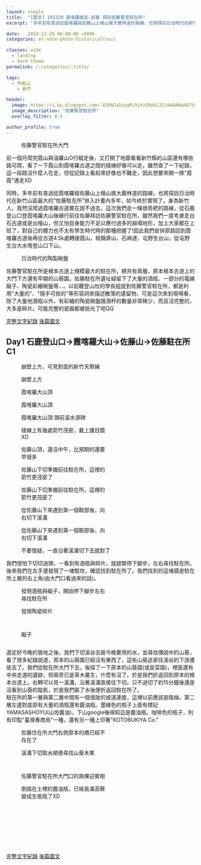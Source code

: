```yaml
---
layout: single
title:  "[圖文] 191220 霞喀羅縱走-前篇 探訪佐藤警官駐在所"
excerpt: "多年前有查過從霞喀羅經佐藤山上檜山接大鹿林道的路線，也將探訪日治時代在新竹山區最大的'佐藤駐在所'排入計畫內多年，如今終於實現了。身為新竹人，竟然沒爬過霞喀羅古道實在說不過去"

date:   2019-12-20 06:00:00 +0800
categories: mt-note-photo-historicaltrail

classes: wide
  - landing
  - dark-theme
permalink: /:categories/:title/

tags:
  - 中級山
    - 新竹

header:
  image: https://1.bp.blogspot.com/-B2HNJxDzaqM/XihzENo613I/AAAAAAAA75Q/WvyDCHvc5-c91wzTpr8ZQ12NaSKUyYvGACKgBGAsYHg/s1600/DSC_2074.JPG
  image_description: "佐藤警官駐在所"
  overlay_filter: 0.5

author_profile: true
---
```

<figure style="width: 40%" class="align-right">
  <img src="https://1.bp.blogspot.com/--zNcpe-32As/Xihx_3RFtSI/AAAAAAAA740/30OAznV1yv4FuyDdUQlHT2zzVu4_LAjPwCKgBGAsYHg/s1600/DSC_2092.JPG" alt="">
  <figcaption>佐藤警官駐在所大門</figcaption>
</figure> 
前一個月爬完霞山與油羅山O行縱走後，又打開了地圖看看新竹縣的山區還有哪些路可爬，看了一下霞山到霞喀羅古道之間的稜線好像可以走，雖然查了一下紀錄，這一段路沒什麼人在走，但從記錄上看起來好像也不難走，因此想要來開一隊"霞霞"連走XD 

同時，多年前有查過從霞喀羅經佐藤山上檜山接大鹿林道的路線，也將探訪日治時代在新竹山區最大的"佐藤駐在所"排入計畫內多年，如今終於實現了。身為新竹人，竟然沒爬過霞喀羅古道實在說不過去，這次我們走一條很奇耙的路線，從石鹿登山口登霞喀羅大山後續行前往佐藤拜訪佐藤警官駐在所，雖然我們一度考慮走白石古道或是出檜山，但又怕自身能力不足以應付過多的崩塌地形，加上大家都在上班了，對自己的體力也不太有學生時代時的那種把握了!因此我們安排原路回到霞喀羅古道後再從古道4.5k處轉接霞山，經錦屏山、石麻達、屯野生台山，從屯野生台大水塔登山口下山。  

<figure style="width: 40%" class="align-right">
  <img src="https://1.bp.blogspot.com/-FTo16FofSZo/Xihx_4L14tI/AAAAAAAA740/iMO8p0cUNKEDdojfLHtwHlFdejrhv4SmACKgBGAsYHg/s1600/DSC_2130.JPG" alt="">
  <figcaption>日治時代的陶製碗盤</figcaption>
</figure> 

佐藤警官駐在所是根本古道上規模最大的駐在所，總共有兩層，原本根本古道上的大門下方還有早期的山葵園。佐藤駐在所遺址疑留下了大量的酒瓶、一部分的電線礙子、陶瓷彩繪碗盤等...。以前聽登山社的學長姐提到佐藤警官駐在所，都是利用"大量的"、"隨手可撿的"等形容詞來描述散落的遺留物，可是這次來到現場看，除了大量地酒瓶以外，有彩繪的陶瓷碗盤跟酒杯的數量非常稀少，而且沒完整的，大多是碎片。可能完整的瓷器都被撿光了吧QQ

<a href="/mt-note-literal/Shakolo_Sato_Note/" class="btn btn--primary">完整文字紀錄</a>
<a href="/mt-note-photo-historicaltrail/Shakolo_Sato_Photo_Day2And3/" class="btn btn--warning">後篇圖文</a>

## Day1 石鹿登山口->霞喀羅大山->佐藤山->佐藤駐在所 C1

<figure style="width: 45%" class="align-left">
  <img src="https://1.bp.blogspot.com/-M98h_3h1BFE/Xihx_-hyDAI/AAAAAAAA740/MlFOgX2vP9khqgWvLDpOIZe-7mhsIdK6wCKgBGAsYHg/s1600/DSC_1989.JPG" alt="">
  <figcaption> 崩壁上方，可見對面的新竹天際線 </figcaption>
</figure> 
<figure style="width: 45%" class="align-right">
  <img src="https://1.bp.blogspot.com/-kr_K1JUnBi0/Xihx_7bqvpI/AAAAAAAA740/a8Cuc9Zp1_MIiUw1S7T-zvnoC6CZaXs9QCKgBGAsYHg/s1600/DSC_1990.JPG" alt="">
  <figcaption> 崩壁上方 </figcaption>
</figure> 

<figure style="width: 45%" class="align-left">
  <img src="https://1.bp.blogspot.com/-Riu_OoGc_mI/Xihx_2EEA_I/AAAAAAAA740/jnWTk8h20YUwlazJlKQCFK0cRV1HMNNQwCKgBGAsYHg/s1600/DSC_1995.JPG" alt="">
  <figcaption> 霞喀羅大山頂 </figcaption>
</figure> 
<figure style="width: 45%" class="align-right">
  <img src="https://1.bp.blogspot.com/-R__03XWpxy8/Xihx_88J1gI/AAAAAAAA740/LswCSjq9_cYPLhSqXDS_GrFn29QPCjfBQCKgBGAsYHg/s1600/DSC_2010.JPG" alt="">
  <figcaption> 霞喀羅大山頂 </figcaption>
</figure> 


<figure class="align-center">
  <img src="https://1.bp.blogspot.com/-l863d5rBdzo/Xihx_-1bSQI/AAAAAAAA740/YscElsfSMtk3IqzeU6BEwgZFBkC2CzGLwCKgBGAsYHg/s1600/DSC_1993.JPG" alt="">
  <figcaption> 霞喀羅大山頂 頭前溪水源碑 </figcaption>
</figure> 

<figure style="width: 45%" class="align-left">
  <img src="https://1.bp.blogspot.com/-GlE20r5iIS0/Xihx_8-_OGI/AAAAAAAA740/NvqTMqBPYq443uxiYTquXbuEG7npj-ywwCKgBGAsYHg/s1600/DSC_2022.JPG" alt="">
  <figcaption> 稜線上有幾處箭竹茂密，戴上護目鏡XD </figcaption>
</figure> 
  
    

<figure style="width: 45%" class="align-right">
  <img src="https://1.bp.blogspot.com/-XAUYtbXKxFg/Xihx_9k1O2I/AAAAAAAA740/OhnRJDA26qYIlgDhV4ETnO7gFd0CTOUpgCKgBGAsYHg/s1600/DSC_2030.JPG" alt="">
  <figcaption> 佐藤山頂，還沒中午，比預期的還要早很多 </figcaption>
</figure> 

<figure style="width: 45%" class="align-left">
  <img src="https://1.bp.blogspot.com/-7g2Qd07lqL8/Xihx_99Q2uI/AAAAAAAA740/1-NaF3rZVgU71nQ1hJ4Qja83KJfP8wvyACKgBGAsYHg/s1600/DSC_2033.JPG" alt="">
  <figcaption> 佐藤山下切準備前往駐在所，這裡的箭竹更茂密了 </figcaption>
</figure> 
<figure style="width: 45%" class="align-right">
  <img src="https://1.bp.blogspot.com/-6qjbe--tKwI/Xihx_zKZw5I/AAAAAAAA740/9yZB0vA2GzQkhozN5mbHGi0pxpaEsg9GwCKgBGAsYHg/s1600/DSC_2036.JPG" alt="">
  <figcaption> 佐藤山下切準備前往駐在所，這裡的箭竹更茂密了 </figcaption>
</figure> 

<figure style="width: 45%" class="align-left">
  <img src="https://1.bp.blogspot.com/-8Yr0X_K2fLw/Xihx_7ilKQI/AAAAAAAA740/Kwcvtq6YJLo78jgRq5-TY8rimbK7jmwDgCKgBGAsYHg/s1600/DSC_2040.JPG" alt="">
  <figcaption> 從佐藤山下來遇到第一個鞍部後，向右切下溪溝 </figcaption>
</figure> 
<figure style="width: 45%" class="align-right">
  <img src="https://1.bp.blogspot.com/-d6CjPq0OKcg/XiqBLGSM_qI/AAAAAAAA770/Q49lEnX9UMcou90VGdzkF9UmGunRTGk-gCKgBGAsYHg/s1600/DSC_2039.JPG" alt="">
  <figcaption> 從佐藤山下來遇到第一個鞍部後，向右切下溪溝 </figcaption>
</figure> 

<figure class="align-center">
  <img src="https://1.bp.blogspot.com/-TvDsC4mfYjk/XiqDbMPPhGI/AAAAAAAA78M/4ngmdDEiToouJk9nwPBuvwGW-LGcBajIwCKgBGAsYHg/s1600/DSC_2042.JPG" alt="">
  <figcaption> 不要懷疑，一直沿著溪溝切下去就對了 </figcaption>
</figure> 

我們很怕下切切過頭，一看到有酒瓶與碎片，就趕緊停下腳步，左右尋找駐在所。後來我們在左手邊發現了一堵駁坎，確認找到駐在所了。我們找到的這堵牆是駐在所上層的右上角(由大門口看過來的話)。

<figure style="width: 45%" class="align-left">
  <img src="https://1.bp.blogspot.com/-vpXymAxqcj4/XiqCly2oyuI/AAAAAAAA78A/mZlaohaIA5ME2icEOsGiB8tsLShpgFekgCKgBGAsYHg/s1600/DSC_2044.JPG" alt="">
  <figcaption> 發現酒瓶與礙子，開始停下腳步左右尋找駐在所 </figcaption>
</figure> 

<figure style="width: 45%" class="align-right">
  <img src="https://1.bp.blogspot.com/-E_hGU_a2MfY/Xihx_wyC5RI/AAAAAAAA740/Gt4KhsNeaWAeb1KE64nxR01vIDyRotdaACKgBGAsYHg/s1600/DSC_2045.JPG" alt="">
  <figcaption> 發現陶瓷碎片 </figcaption>
</figure> 


<figure style="width: 45%" class="align-left">
  <img src="https://1.bp.blogspot.com/-kH0XcyomOiA/Xihx_2egAoI/AAAAAAAA740/5uFwcmGJrF0_o4WmPFpb0viIQQG3-JgzwCKgBGAsYHg/s1600/DSC_2053.JPG" alt="">
  <figcaption> </figcaption>
</figure> 

<figure style="width: 45%" class="align-right">
  <img src="https://1.bp.blogspot.com/-gEkdbMctzD8/Xihx_0241PI/AAAAAAAA740/Z1ACPC0FkGQdrxS8dSqNCaejyA4JQBLmACKgBGAsYHg/s1600/DSC_2049.JPG" alt="">
  <figcaption> </figcaption>
</figure> 

<figure style="width: 45%" class="align-right">
  <img src="https://1.bp.blogspot.com/-euPWbEeAXiw/Xihx_y9VJgI/AAAAAAAA740/4arSiFOIMaA2Ycdqw1Usd1DnVK2a3LugQCKgBGAsYHg/s1600/DSC_2056.JPG" alt="">
  <figcaption> 礙子 </figcaption>
</figure> 

<figure class="align-center">
  <img src="https://1.bp.blogspot.com/-aE_SoqVaz0k/XiqM8nSTrQI/AAAAAAAA78g/6nKPs4EA73YsHFh_GOflgr1GuCFTS3cOgCKgBGAsYHg/s1600/DSC_2091.JPG" alt="">
  <figcaption> </figcaption>
</figure> 
  

選定好今晚的營地之後，我們下切溪谷去裝今晚要用的水，並尋找傳說中的山葵，看了很多紀錄說道，原本的山葵園已經沒有東西了，這些山葵逃家往溪谷的下游遷徙去了。我們從駐在所大門下去，後探了一下原本的山葵園(或是菜園)，裡面還有中央走道的遺跡，但兩旁已是草木叢生，什麼有沒了。於是我們折返回到原本的根本古道上。右轉可以見一溪溝，沿著溪溝直接往下切。只不過切了約15分鐘後還是沒看到山葵的蹤影，於是我們裝了水後便折返回駐在所了。  
駐在所的第一層與第二層中間有一個很陡的坡道連接，這裡以前應該是階梯。第二層左邊對底部有大量的酒瓶還有醬油瓶。墨綠色的瓶子上面有標記YAMASASHOYU(山佐醬油)，下山google後得知這是醬油瓶。咖啡色的瓶子，則有印製"臺灣專商局"一種，還有另一種上印著"KOTOBUKIYA Co."


<figure style="width: 45%" class="align-left">
  <img src="https://1.bp.blogspot.com/-QfXKMw2EgGM/XiqRA58gRtI/AAAAAAAA78s/eoyP0dkaNbAdm9iFFLBA362v8hBzayfUACKgBGAsYHg/s1600/DSC_2079.JPG" alt="">
  <figcaption> 佐藤住在所大門右側原本的橋已經不存在了</figcaption>
</figure> 

<figure style="width: 45%" class="align-right">
  <img src="https://1.bp.blogspot.com/-zfReJ4W8BeQ/XiqRA-tlpDI/AAAAAAAA78s/9SzwxnyylQATadKPtHXhi7motCQEeFzrQCKgBGAsYHg/s1600/DSC_2080.JPG" alt="">
  <figcaption> 溪溝下切取水順便尋找山葵未果 </figcaption>
</figure> 


<figure style="width: 45%" class="align-left">
  <img src="https://1.bp.blogspot.com/-OVZ8fZlTLQg/Xihx_7T_LZI/AAAAAAAA740/nJQoZcHzxbcdM7lQmKVq09o3iRjMsVFlgCKgBGAsYHg/s1600/DSC_2072.JPG" alt="">
  <figcaption> </figcaption>
</figure> 

<figure style="width: 45%" class="align-right">
  <img src="https://1.bp.blogspot.com/-oFPe5rhTKE0/XiqRziqc0gI/AAAAAAAA784/L7qaqTXvrO4fBAFmLDg4Ap1oKHx8FjzjQCKgBGAsYHg/s1600/DSC_2108.JPG" alt="">
  <figcaption>  </figcaption>
</figure> 

<figure style="width: 45%" class="align-right">
  <img src="https://1.bp.blogspot.com/-ERGoTaxrhAA/Xihx_9rIyxI/AAAAAAAA740/MzMpxcs1oIgO68Hwud_mijh8H6NByvXvwCKgBGAsYHg/s1600/DSC_2084.JPG" alt="">
  <figcaption> 佐藤警官駐在所大門口的兩棵迎賓樹 </figcaption>
</figure> 


<figure style="width: 45%" class="align-left">
  <img src="https://1.bp.blogspot.com/-PtBinxZNrZ8/XiqR11pySYI/AAAAAAAA788/41DHFG06cPwKjOakf-R284YeMHSzvbpigCKgBGAsYHg/s1600/DSC_2111.JPG" alt="">
  <figcaption> 倒插在土裡的醬油瓶，已經長滿苔蘚變成生態瓶了XD </figcaption>
</figure> 
  
  
<figure class="align-center">
  <img src="https://1.bp.blogspot.com/-B2HNJxDzaqM/XihzENo613I/AAAAAAAA75Q/WvyDCHvc5-c91wzTpr8ZQ12NaSKUyYvGACKgBGAsYHg/s1600/DSC_2074.JPG" alt="">
  <figcaption> </figcaption>
</figure> 

<figure style="width: 45%" class="align-left">
  <img src="https://1.bp.blogspot.com/-baePfFoaVmw/Xihx_9JxVbI/AAAAAAAA740/uCSPtBS830YDUl8N2ihBL11YaPGBxoLyACKgBGAsYHg/s1600/DSC_2096.JPG" alt="">
  <figcaption> </figcaption>
</figure> 

<figure style="width: 45%" class="align-right">
  <img src="https://1.bp.blogspot.com/-SfKnxtn3q4E/Xihx_yyUSFI/AAAAAAAA740/OrmWOwQm3Vk3AkC-0884Qd84-rARnV-VACKgBGAsYHg/s1600/DSC_2097.JPG" alt="">
  <figcaption> </figcaption>
</figure> 

<figure style="width: 45%" class="align-left">
  <img src="https://1.bp.blogspot.com/-6JoGaKGzwo8/Xihx_xQ9EiI/AAAAAAAA740/Yq-xQ9BXQG8rJAcFioftPtln6y_pUKKBgCKgBGAsYHg/s1600/DSC_2126.JPG" alt="">
  <figcaption> </figcaption>
</figure> 

<figure style="width: 45%" class="align-right">
  <img src="https://1.bp.blogspot.com/-FTo16FofSZo/Xihx_4L14tI/AAAAAAAA740/iMO8p0cUNKEDdojfLHtwHlFdejrhv4SmACKgBGAsYHg/s1600/DSC_2130.JPG" alt="">
  <figcaption> </figcaption>
</figure> 


<figure style="width: 45%" class="align-left">
  <img src="https://1.bp.blogspot.com/-Iy4jq0to4bw/XiqhStwfrwI/AAAAAAAA7-E/LPWBLTe1yU8Y8qy-pkjhjUAs-J-8NaV9gCKgBGAsYHg/s1600/DSC_2076.JPG" alt="">
  <figcaption> </figcaption>
</figure> 

<figure style="width: 45%" class="align-right">
  <img src="https://1.bp.blogspot.com/-QmbrSXunWLs/XiqhSq7DNPI/AAAAAAAA7-E/wZyeMMaT71olNTdH9OyCOhXj_gUtG6Q2wCKgBGAsYHg/s1600/IMG_20191220_142136.jpg" alt="">
  <figcaption> </figcaption>
</figure> 

<figure style="width: 45%" class="align-right">
  <img src="https://1.bp.blogspot.com/-lOk-iBJmNJA/XiqhShLC3xI/AAAAAAAA7-E/31pbOa0XAkc6EabVKrM7lLF0Majxb8DnwCKgBGAsYHg/s1600/IMG_20191220_141940.jpg" alt="">
  <figcaption>  </figcaption>
</figure> 

<figure class="align-center">
  <img src="https://1.bp.blogspot.com/-uqMANddGkt4/XiqeiMsC2-I/AAAAAAAA79I/coDgwfhp8EMHXB-vuY99h8e2l-7T4_prwCKgBGAsYHg/s1600/DSC_2123.JPG" alt="">
  <figcaption>  </figcaption>
</figure>

<a href="/mt-note-literal/Shakolo_Sato_Note/" class="btn btn--primary">完整文字紀錄</a>
<a href="/mt-note-photo-historicaltrail/Shakolo_Sato_Photo_Day2And3/" class="btn btn--warning">後篇圖文</a>

